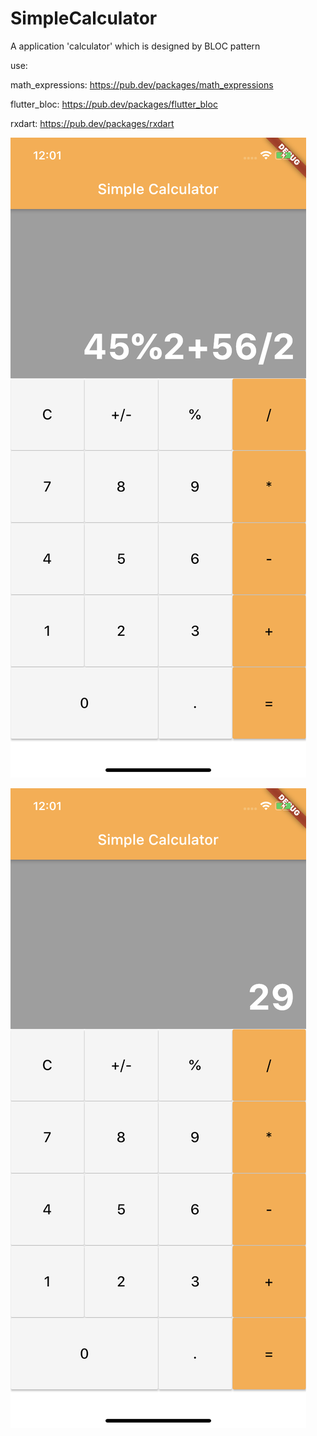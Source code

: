 # SimpleCalculator
A application 'calculator' which is designed by BLOC pattern

use:

math_expressions: https://pub.dev/packages/math_expressions

flutter_bloc: https://pub.dev/packages/flutter_bloc

rxdart: https://pub.dev/packages/rxdart


![alt text](https://github.com/HongUkOrg/SimpleCalculator/blob/master/IMG_0850.PNG?raw=true)

![alt text](https://github.com/HongUkOrg/SimpleCalculator/blob/master/IMG_0851.PNG?raw=true)
